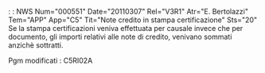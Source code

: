  :  : NWS Num="000551" Date="20110307" Rel="V3R1" Atr="E. Bertolazzi" Tem="APP" App="C5" Tit="Note credito in stampa certificazione" Sts="20"
Se la stampa certificazioni veniva effettuata per causale invece che per documento, gli importi relativi alle note di credito, venivano sommati anzichè sottratti.

Pgm modificati :  C5RI02A
